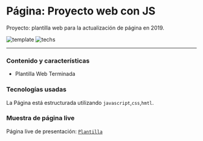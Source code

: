 # Página: Proyecto web con JS
Proyecto: plantilla web para la actualización de página en 2019.

![template](https://img.shields.io/badge/Status-Terminado-green.svg)
![techs](https://img.shields.io/badge/tech-HTML--JS--CSS-yellow.svg)


---

### Contenido y características
- Plantilla Web Terminada


### Tecnologías usadas

La Página está estructurada utilizando
`javascript`,`css`,`hmtl`.


### Muestra de página live

Página live de presentación: [`Plantilla`](https://mirlino.github.io/Proyectoweb_JS/index.html)
